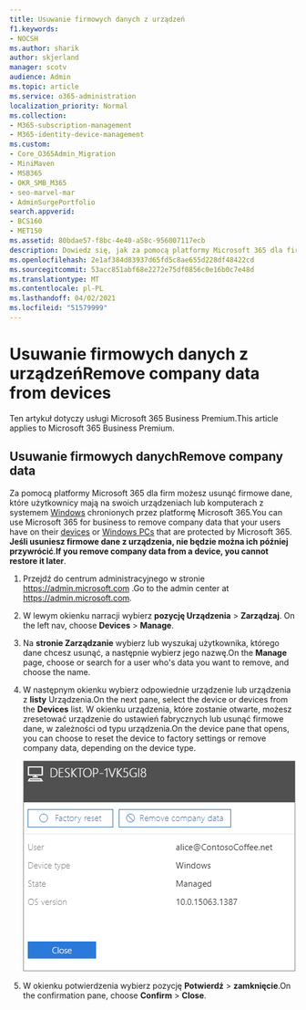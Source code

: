 ```yaml
---
title: Usuwanie firmowych danych z urządzeń
f1.keywords:
- NOCSH
ms.author: sharik
author: skjerland
manager: scotv
audience: Admin
ms.topic: article
ms.service: o365-administration
localization_priority: Normal
ms.collection:
- M365-subscription-management
- M365-identity-device-management
ms.custom:
- Core_O365Admin_Migration
- MiniMaven
- MSB365
- OKR_SMB_M365
- seo-marvel-mar
- AdminSurgePortfolio
search.appverid:
- BCS160
- MET150
ms.assetid: 80bdae57-f8bc-4e40-a58c-956007117ecb
description: Dowiedz się, jak za pomocą platformy Microsoft 365 dla firm usunąć firmowe dane, które użytkownicy mają na swoich urządzeniach lub komputerach z systemem Windows.
ms.openlocfilehash: 2e1af384d83937d65fd5c8ae655d228df48422cd
ms.sourcegitcommit: 53acc851abf68e2272e75df0856c0e16b0c7e48d
ms.translationtype: MT
ms.contentlocale: pl-PL
ms.lasthandoff: 04/02/2021
ms.locfileid: "51579999"
---
```

# <a name="remove-company-data-from-devices"></a><span data-ttu-id="71810-103">Usuwanie firmowych danych z urządzeń</span><span class="sxs-lookup"><span data-stu-id="71810-103">Remove company data from devices</span></span>

<span data-ttu-id="71810-104">Ten artykuł dotyczy usługi Microsoft 365 Business Premium.</span><span class="sxs-lookup"><span data-stu-id="71810-104">This article applies to Microsoft 365 Business Premium.</span></span>

## <a name="remove-company-data"></a><span data-ttu-id="71810-105">Usuwanie firmowych danych</span><span class="sxs-lookup"><span data-stu-id="71810-105">Remove company data</span></span>

<span data-ttu-id="71810-106">Za pomocą platformy Microsoft 365 dla firm możesz usunąć [](app-protection-settings-for-android-and-ios.md) firmowe dane, które użytkownicy mają na swoich urządzeniach lub komputerach z systemem [Windows](protection-settings-for-windows-10-devices.md) chronionych przez platformę Microsoft 365.</span><span class="sxs-lookup"><span data-stu-id="71810-106">You can use Microsoft 365 for business to remove company data that your users have on their [devices](app-protection-settings-for-android-and-ios.md) or [Windows PCs](protection-settings-for-windows-10-devices.md) that are protected by Microsoft 365.</span></span> <span data-ttu-id="71810-107">**Jeśli usuniesz firmowe dane z urządzenia, nie będzie można ich później przywrócić**.</span><span class="sxs-lookup"><span data-stu-id="71810-107">**If you remove company data from a device, you cannot restore it later**.</span></span> 
  
1. <span data-ttu-id="71810-108">Przejdź do centrum administracyjnego w stronie <a href="https://go.microsoft.com/fwlink/p/?linkid=837890" target="_blank">https://admin.microsoft.com</a> .</span><span class="sxs-lookup"><span data-stu-id="71810-108">Go to the admin center at <a href="https://go.microsoft.com/fwlink/p/?linkid=837890" target="_blank">https://admin.microsoft.com</a>.</span></span>
    
2. <span data-ttu-id="71810-109">W lewym okienku narracji wybierz **pozycję Urządzenia** \> **Zarządzaj**.  </span><span class="sxs-lookup"><span data-stu-id="71810-109">On the left nav, choose **Devices**  \> **Manage**.</span></span>
  
3. <span data-ttu-id="71810-110">Na **stronie Zarządzanie** wybierz lub wyszukaj użytkownika, którego dane chcesz usunąć, a następnie wybierz jego nazwę.</span><span class="sxs-lookup"><span data-stu-id="71810-110">On the **Manage** page, choose or search for a user who's data you want to remove, and choose the name.</span></span> 
    
4. <span data-ttu-id="71810-111">W następnym okienku wybierz odpowiednie urządzenie lub urządzenia z **listy** Urządzenia.</span><span class="sxs-lookup"><span data-stu-id="71810-111">On the next pane, select the device or devices from the **Devices** list.</span></span> <span data-ttu-id="71810-112">W okienku urządzenia, które zostanie otwarte, możesz zresetować urządzenie do ustawień fabrycznych lub usunąć firmowe dane, w zależności od typu urządzenia.</span><span class="sxs-lookup"><span data-stu-id="71810-112">On the device pane that opens, you can choose to reset the device to factory settings or remove company data, depending on the device type.</span></span> 
    
    ![W okienku Usuń dane firmowe wybierz urządzenie, z którego chcesz usunąć dane.](../media/resetorremove.png)
  
5. <span data-ttu-id="71810-114">W okienku potwierdzenia wybierz pozycję **Potwierdź** \> **zamknięcie**.</span><span class="sxs-lookup"><span data-stu-id="71810-114">On the confirmation pane, choose **Confirm** \> **Close**.</span></span>
    


